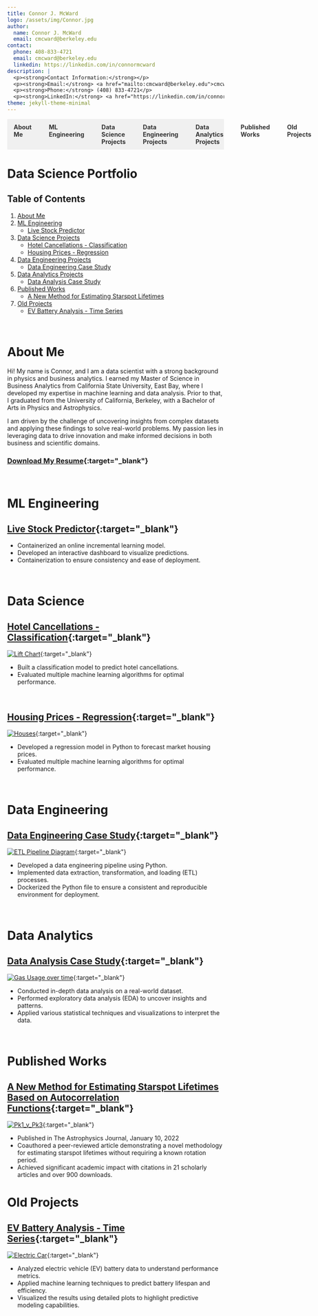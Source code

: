 ```yaml
---
title: Connor J. McWard
logo: /assets/img/Connor.jpg
author:
  name: Connor J. McWard
  email: cmcward@berkeley.edu
contact:
  phone: 408-833-4721
  email: cmcward@berkeley.edu
  linkedin: https://linkedin.com/in/connormcward
description: |
  <p><strong>Contact Information:</strong></p>
  <p><strong>Email:</strong> <a href="mailto:cmcward@berkeley.edu">cmcward@berkeley.edu</a></p>
  <p><strong>Phone:</strong> (408) 833-4721</p>
  <p><strong>LinkedIn:</strong> <a href="https://linkedin.com/in/connormcward" target="_blank">linkedin.com/in/connormcward</a></p>
theme: jekyll-theme-minimal
---
```


<nav>
  <ul>
    <li><a href="#about-me">About Me</a></li>
    <li><a href="#ml-engineering">ML Engineering</a></li>
    <li><a href="#data-science-projects">Data Science Projects</a></li>
    <li><a href="#data-engineering-projects">Data Engineering Projects</a></li>
    <li><a href="#data-analytics-projects">Data Analytics Projects</a></li>
    <li><a href="#published-works">Published Works</a></li>
    <li><a href="#old-projects">Old Projects</a></li>
  </ul>
</nav>

<style>
  nav ul {
    list-style-type: none;
    padding: 0;
    margin: 0;
    display: flex;
    background-color: #f0f0f0;
  }
  nav li {
    margin-right: 10px;
  }
  nav a {
    text-decoration: none;
    padding: 10px 15px;
    display: block;
    color: #333;
    font-weight: bold;
  }
  nav a:hover {
    background-color: #e0e0e0;
  }
</style>

# Data Science Portfolio

## Table of Contents
1. [About Me](#about-me)
2. [ML Engineering](#ml-engineering)
    - [Live Stock Predictor](#live-stock-predictor)
3. [Data Science Projects](#data-science-projects)
    - [Hotel Cancellations - Classification](#hotel-cancellations---classification)
    - [Housing Prices - Regression](#housing-prices---regression)
4. [Data Engineering Projects](#data-engineering-projects)
    - [Data Engineering Case Study](#data-engineering-case-study)
5. [Data Analytics Projects](#data-analytics-projects)
    - [Data Analysis Case Study](#data-analysis-case-study)
6. [Published Works](#published-works)
    - [A New Method for Estimating Starspot Lifetimes](#a-new-method-for-estimating-starspot-lifetimes-based-on-autocorrelation-functions)
7. [Old Projects](#old-projects)
    - [EV Battery Analysis - Time Series](#ev-battery-analysis---time-series)
<br>

# About Me
Hi! My name is Connor, and I am a data scientist with a strong background in physics and business analytics. I earned my Master of Science in Business Analytics from California State University, East Bay, where I developed my expertise in machine learning and data analysis. Prior to that, I graduated from the University of California, Berkeley, with a Bachelor of Arts in Physics and Astrophysics. 

I am driven by the challenge of uncovering insights from complex datasets and applying these findings to solve real-world problems. My passion lies in leveraging data to drive innovation and make informed decisions in both business and scientific domains.

### [Download My Resume](assets/resume/Connor_McWard_Resume.pdf){:target="_blank"}

<br>

# ML Engineering

## [Live Stock Predictor](https://github.com/ConnorMcWard/live-stock-predictor){:target="_blank"}
- Containerized an online incremental learning model.
- Developed an interactive dashboard to visualize predictions.
- Containerization to ensure consistency and ease of deployment.

<br>

# Data Science

## [Hotel Cancellations - Classification](https://github.com/ConnorMcWard/Capstone-Projects/tree/main/Hotel-Cancellations){:target="_blank"}
[![Lift Chart](/assets/img/Lift_chart.png)](https://github.com/ConnorMcWard/Capstone-Projects/tree/main/Hotel-Cancellations){:target="_blank"}
- Built a classification model to predict hotel cancellations.
- Evaluated multiple machine learning algorithms for optimal performance.

<br>

## [Housing Prices - Regression](https://github.com/ConnorMcWard/Capstone-Projects/tree/main/Housing-Prices){:target="_blank"}
[![Houses](/assets/img/Houses.png)](https://github.com/ConnorMcWard/Capstone-Projects/tree/main/Housing-Prices){:target="_blank"}
- Developed a regression model in Python to forecast market housing prices.
- Evaluated multiple machine learning algorithms for optimal performance.

<br>


# Data Engineering

## [Data Engineering Case Study](https://github.com/ConnorMcWard/Data-Engineering-Case-Study){:target="_blank"}
[![ETL Pipeline Diagram](/assets/img/etl.png)](https://github.com/ConnorMcWard/Data-Engineering-Case-Study){:target="_blank"}
- Developed a data engineering pipeline using Python.
- Implemented data extraction, transformation, and loading (ETL) processes.
- Dockerized the Python file to ensure a consistent and reproducible environment for deployment.

<br>

# Data Analytics

## [Data Analysis Case Study](https://github.com/ConnorMcWard/Data-Analysis-Case-Study){:target="_blank"}
[![Gas Usage over time](/assets/img/Gas_Usage_by_year.png)](https://github.com/ConnorMcWard/Data-Analysis-Case-Study){:target="_blank"}
- Conducted in-depth data analysis on a real-world dataset.
- Performed exploratory data analysis (EDA) to uncover insights and patterns.
- Applied various statistical techniques and visualizations to interpret the data.

<br>

# Published Works

## [A New Method for Estimating Starspot Lifetimes Based on Autocorrelation Functions](/assets/research_paper/Research_Paper_01_10_22.pdf){:target="_blank"}
[![Pk1_v_Pk3](/assets/img/Pk1_vs_Pk2+Pk3.png)](/assets/research_paper/Research_Paper_01_10_22.pdf){:target="_blank"}
- Published in The Astrophysics Journal, January 10, 2022
- Coauthored a peer-reviewed article demonstrating a novel methodology for estimating starspot lifetimes without requiring a known rotation period.
- Achieved significant academic impact with citations in 21 scholarly articles and over 900 downloads.


# Old Projects

## [EV Battery Analysis - Time Series](https://github.com/ConnorMcWard/EV-Battery){:target="_blank"}
[![Electric Car](/assets/img/electric-car-batteries.jpg)](https://github.com/ConnorMcWard/EV-Battery){:target="_blank"}
- Analyzed electric vehicle (EV) battery data to understand performance metrics.
- Applied machine learning techniques to predict battery lifespan and efficiency.
- Visualized the results using detailed plots to highlight predictive modeling capabilities.

<br>
